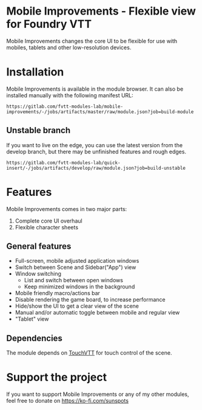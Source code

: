 # Mobile Improvements - Flexible view for Foundry VTT

Mobile Improvements changes the core UI to be flexible for use with mobiles,
tablets and other low-resolution devices.

# Installation

Mobile Improvements is available in the module browser. It can also be installed
manually with the following manifest URL:

```
https://gitlab.com/fvtt-modules-lab/mobile-improvements/-/jobs/artifacts/master/raw/module.json?job=build-module
```

## Unstable branch

If you want to live on the edge, you can use the latest version from the develop
branch, but there may be unfinished features and rough edges.

```
https://gitlab.com/fvtt-modules-lab/quick-insert/-/jobs/artifacts/develop/raw/module.json?job=build-unstable
```

# Features

Mobile Improvements comes in two major parts:

1. Complete core UI overhaul
2. Flexible character sheets

## General features

- Full-screen, mobile adjusted application windows
- Switch between Scene and Sidebar("App") view
- Window switching
  - List and switch between open windows
  - Keep minimized windows in the background
- Mobile friendly macro/actions bar
- Disable rendering the game board, to increase performance
- Hide/show the UI to get a clear view of the scene
- Manual and/or automatic toggle between mobile and regular view
- "Tablet" view

## Dependencies

The module depends on [TouchVTT](https://github.com/Oromis/touch-vtt) for touch
control of the scene.

# Support the project

If you want to support Mobile Improvements or any of my other modules, feel free
to donate on https://ko-fi.com/sunspots
